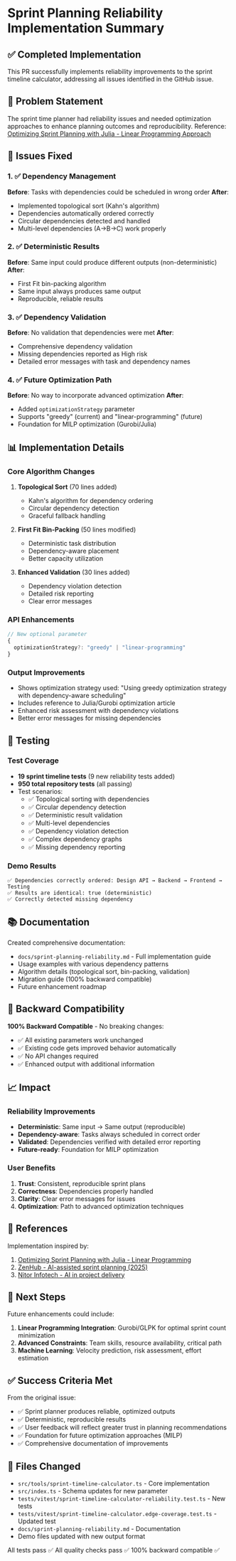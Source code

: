# Sprint Planning Reliability Implementation Summary

## ✅ Completed Implementation

This PR successfully implements reliability improvements to the sprint timeline calculator, addressing all issues identified in the GitHub issue.

## 🎯 Problem Statement

The sprint time planner had reliability issues and needed optimization approaches to enhance planning outcomes and reproducibility. Reference: [Optimizing Sprint Planning with Julia - Linear Programming Approach](https://medium.com/@karim.ouldaklouche/optimizing-sprint-planning-with-julia-a-linear-programming-approach-with-gurobi-03f28c0cf5bf)

## 🔧 Issues Fixed

### 1. ✅ Dependency Management
**Before**: Tasks with dependencies could be scheduled in wrong order
**After**:
- Implemented topological sort (Kahn's algorithm)
- Dependencies automatically ordered correctly
- Circular dependencies detected and handled
- Multi-level dependencies (A→B→C) work properly

### 2. ✅ Deterministic Results
**Before**: Same input could produce different outputs (non-deterministic)
**After**:
- First Fit bin-packing algorithm
- Same input always produces same output
- Reproducible, reliable results

### 3. ✅ Dependency Validation
**Before**: No validation that dependencies were met
**After**:
- Comprehensive dependency validation
- Missing dependencies reported as High risk
- Detailed error messages with task and dependency names

### 4. ✅ Future Optimization Path
**Before**: No way to incorporate advanced optimization
**After**:
- Added `optimizationStrategy` parameter
- Supports "greedy" (current) and "linear-programming" (future)
- Foundation for MILP optimization (Gurobi/Julia)

## 📊 Implementation Details

### Core Algorithm Changes

1. **Topological Sort** (70 lines added)
   - Kahn's algorithm for dependency ordering
   - Circular dependency detection
   - Graceful fallback handling

2. **First Fit Bin-Packing** (50 lines modified)
   - Deterministic task distribution
   - Dependency-aware placement
   - Better capacity utilization

3. **Enhanced Validation** (30 lines added)
   - Dependency violation detection
   - Detailed risk reporting
   - Clear error messages

### API Enhancements

```typescript
// New optional parameter
{
  optimizationStrategy?: "greedy" | "linear-programming"
}
```

### Output Improvements

- Shows optimization strategy used: "Using greedy optimization strategy with dependency-aware scheduling"
- Includes reference to Julia/Gurobi optimization article
- Enhanced risk assessment with dependency violations
- Better error messages for missing dependencies

## 🧪 Testing

### Test Coverage
- **19 sprint timeline tests** (9 new reliability tests added)
- **950 total repository tests** (all passing)
- Test scenarios:
  - ✅ Topological sorting with dependencies
  - ✅ Circular dependency detection
  - ✅ Deterministic result validation
  - ✅ Multi-level dependencies
  - ✅ Dependency violation detection
  - ✅ Complex dependency graphs
  - ✅ Missing dependency reporting

### Demo Results
```
✅ Dependencies correctly ordered: Design API → Backend → Frontend → Testing
✅ Results are identical: true (deterministic)
✅ Correctly detected missing dependency
```

## 📚 Documentation

Created comprehensive documentation:
- `docs/sprint-planning-reliability.md` - Full implementation guide
- Usage examples with various dependency patterns
- Algorithm details (topological sort, bin-packing, validation)
- Migration guide (100% backward compatible)
- Future enhancement roadmap

## 🔄 Backward Compatibility

**100% Backward Compatible** - No breaking changes:
- ✅ All existing parameters work unchanged
- ✅ Existing code gets improved behavior automatically
- ✅ No API changes required
- ✅ Enhanced output with additional information

## 📈 Impact

### Reliability Improvements
- **Deterministic**: Same input → Same output (reproducible)
- **Dependency-aware**: Tasks always scheduled in correct order
- **Validated**: Dependencies verified with detailed error reporting
- **Future-ready**: Foundation for MILP optimization

### User Benefits
1. **Trust**: Consistent, reproducible sprint plans
2. **Correctness**: Dependencies properly handled
3. **Clarity**: Clear error messages for issues
4. **Optimization**: Path to advanced optimization techniques

## 🔗 References

Implementation inspired by:
1. [Optimizing Sprint Planning with Julia - Linear Programming](https://medium.com/@karim.ouldaklouche/optimizing-sprint-planning-with-julia-a-linear-programming-approach-with-gurobi-03f28c0cf5bf)
2. [ZenHub - AI-assisted sprint planning (2025)](https://www.zenhub.com/blog-posts/the-7-best-ai-assisted-sprint-planning-tools-for-agile-teams-in-2025)
3. [Nitor Infotech - AI in project delivery](https://www.nitorinfotech.com/blog/ai-in-software-project-delivery-smarter-planning-and-execution/)

## 🚀 Next Steps

Future enhancements could include:
1. **Linear Programming Integration**: Gurobi/GLPK for optimal sprint count minimization
2. **Advanced Constraints**: Team skills, resource availability, critical path
3. **Machine Learning**: Velocity prediction, risk assessment, effort estimation

## ✅ Success Criteria Met

From the original issue:
- ✅ Sprint planner produces reliable, optimized outputs
- ✅ Deterministic, reproducible results
- ✅ User feedback will reflect greater trust in planning recommendations
- ✅ Foundation for future optimization approaches (MILP)
- ✅ Comprehensive documentation of improvements

## 📝 Files Changed

- `src/tools/sprint-timeline-calculator.ts` - Core implementation
- `src/index.ts` - Schema updates for new parameter
- `tests/vitest/sprint-timeline-calculator-reliability.test.ts` - New tests
- `tests/vitest/sprint-timeline-calculator.edge-coverage.test.ts` - Updated test
- `docs/sprint-planning-reliability.md` - Documentation
- Demo files updated with new output format

All tests pass ✅
All quality checks pass ✅
100% backward compatible ✅
